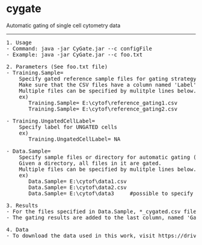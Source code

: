 # cygate
Automatic gating of single cell cytometry data
<hr>

<pre>
1. Usage
- Command: java -jar CyGate.jar --c configFile
- Example: java -jar CyGate.jar --c foo.txt

2. Parameters (See foo.txt file)
- Training.Sample=
	Specify gated reference sample files for gating strategy learning (comma separated value, CSV format)
	Make sure that the CSV files have a column named 'Label' in the header, where cell labels are written.
	Multiple files can be specified by mulitple lines below.
	ex)
	   Training.Sample= E:\cytof\reference_gating1.csv
	   Training.Sample= E:\cytof\reference_gating2.csv
	
- Training.UngatedCellLabel=
	Specify label for UNGATED cells
	ex)
	   Training.UngatedCellLabel= NA
	   
- Data.Sample=
	Specify sample files or directory for automatic gating (CSV format)
	Given a directory, all files in it are gated.
	Multiple files can be specified by mulitple lines below.
	ex)
	   Data.Sample= E:\cytof\data1.csv
	   Data.Sample= E:\cytof\data2.csv
	   Data.Sample= E:\cytof\data3     #possible to specify directory

3. Results
- For the files specified in Data.Sample, *_cygated.csv files are generated.
- The gating results are added to the last column, named 'Gated'.

4. Data
- To download the data used in this work, visit https://drive.google.com/drive/u/1/folders/1mIR3uTnOZxciVrsooRJLr3tjkLFR3RTI
</pre>
